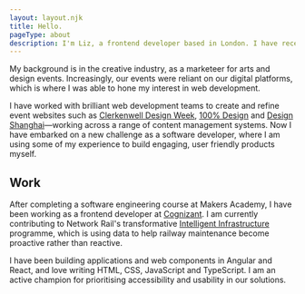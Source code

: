 ```yaml
---
layout: layout.njk
title: Hello.
pageType: about
description: I'm Liz, a frontend developer based in London. I have recently taught myself to code and like to spend my time perfecting user experience and accessibility.
---
```


My background is in the creative industry, as a marketeer for arts and design events. Increasingly, our events were reliant on our digital platforms, which is where I was able to hone my interest in web development.

I have worked with brilliant web development teams to create and refine event websites such as <a class="link" href="https://www.clerkenwelldesignweek.com/">Clerkenwell Design Week</a>, <a href="https://www.designlondon.co.uk/" class="link">100% Design</a> and <a class="link" href="https://www.designshanghai.com/">Design Shanghai</a>—working across a range of content management systems. Now I have embarked on a new challenge as a software developer, where I am using some of my experience to build engaging, user friendly products myself.

## Work

After completing a software engineering course at Makers Academy, I have been working as a frontend developer at <a class="link" href="https://www.cognizant.com/us/en/services/digital-experience">Cognizant</a>. I am currently contributing to Network Rail's transformative <a class="link" href="https://www.networkrail.co.uk/running-the-railway/intelligent-infrastructure/">Intelligent Infrastructure</a> programme, which is using data to help railway maintenance become proactive rather than reactive. 

I have been building applications and web components in Angular and React, and love writing HTML, CSS, JavaScript and TypeScript. I am an active champion for prioritising accessibility and usability in our solutions.